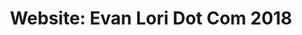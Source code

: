 ---
title: "Website: Evan Lori Dot Com  2018"
categories: [code]
images:
    thumb:
        id: portfolio/website-evanlori-dot-com-2018-screenshot
    feature:
      - id: portfolio/website-evanlori-dot-com-2018-screenshot
meta:
    framework: [bulma,jekyll]
    language: [css,html,js,ruby]
links:
    github: https://github.com/evanlorim/evanlori-dot-com
---